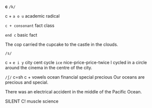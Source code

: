 **c**
`/k/`

c + `a o u`
academic
radical

`c + consonant`
fact
class

`end c`
basic
fact

The cop carried the cupcake to the castle in the clouds.

`/s/`

c + `e i y`
city
cent
cycle
`ice` nice-price-price-twice
I cycled in a circle around the cinema in the centre of the city.

`/ʃ/`
c=sh
c + vowels
ocean
financial 
special
precious
Our oceans are precious and special.

There was an electrical accident in the middle of the Pacific Ocean.

SILENT C!
muscle
science
